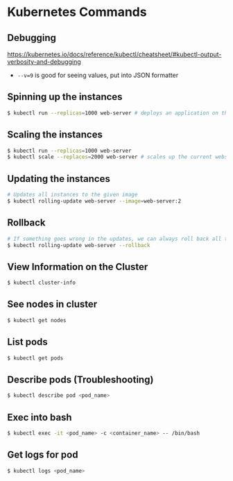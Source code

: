 # Kubernetes Commands

## Debugging
https://kubernetes.io/docs/reference/kubectl/cheatsheet/#kubectl-output-verbosity-and-debugging
- `--v=9` is good for seeing values, put into JSON formatter

## Spinning up the instances

```bash
$ kubectl run --replicas=1000 web-server # deploys an application on the cluster 1000 times
```

## Scaling the instances

```bash
$ kubectl run --replicas=1000 web-server
$ kubectl scale --replaces=2000 web-server # scales up the current webserver to 2000 instances
```

## Updating the instances

```bash
# Updates all instances to the given image
$ kubectl rolling-update web-server --image=web-server:2
```

## Rollback

```bash
# If something goes wrong in the updates, we can always roll back all the instances
$ kubectl rolling-update web-server --rollback
```

## View Information on the Cluster

```bash
$ kubectl cluster-info
```

## See nodes in cluster

```bash
$ kubectl get nodes
```

## List pods
```bash
$ kubectl get pods
```

## Describe pods (Troubleshooting)
```bash
$ kubectl describe pod <pod_name>
```

## Exec into bash
```bash
$ kubectl exec -it <pod_name> -c <container_name> -- /bin/bash
```

## Get logs for pod
```bash
$ kubectl logs <pod_name>
```